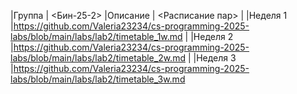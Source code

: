 |Группа   | <Бин-25-2>
|Описание | <Расписание пар>
|
|Неделя 1 |https://github.com/Valeria23234/cs-programming-2025-labs/blob/main/labs/lab2/timetable_1w.md
|
|Неделя 2 |https://github.com/Valeria23234/cs-programming-2025-labs/blob/main/labs/lab2/timetable_2w.md
|
|Неделя 3 |https://github.com/Valeria23234/cs-programming-2025-labs/blob/main/labs/lab2/timetable_3w.md
